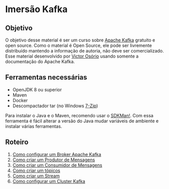 # Imersão Kafka

## Objetivo

O objetivo desse material é ser um curso sobre [Apache Kafka](https://kafka.apache.org/) gratuito e open source. Como o material é Open Source, ele pode ser livremente distribuído mantendo a informação de autoria, não deve ser comercializado. Esse material desenvolvido por [Victor Osório](github.com/vepo/) usando somente a documentação do Apache Kafka.

## Ferramentas necessárias

* OpenJDK 8 ou superior
* Maven
* Docker
* Descompactador tar (no Windows [7-Zip](https://7-zip.org/download.html))

Para instalar o Java e o Maven, recomendo usar o [SDKMan!](https://sdkman.io/install). Com essa ferramenta é fácil alterar a versão do Java mudar variáveis de ambiente e instalar várias ferramentas.

## Roteiro

1. [Como configurar um Broker Apache Kafka](./01-configurar-broker-kafka.md)
2. [Como criar um Produtor de Mensagens](./02-criando-um-produtor.md)
3. [Como criar um Consumidor de Mensagens](./03-criando-um-consumidor.md)
4. [Como criar um tópicos](./04-criando-um-topico.md)
5. [Como criar um Stream](./05-criando-um-stream.md)
6. [Como configurar um Cluster Kafka](./06-criando-um-cluster.md)